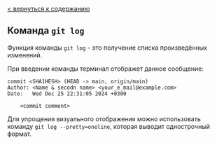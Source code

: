 [< вернуться к содержанию](./readme.md)

## Команда `git log`

Функция команды `git log` - это получение списка произведённых изменений.

При введении команды терминал отображет данное сообщение:

```
commit <SHA1HESH> (HEAD -> main, origin/main)
Author: <Name & secodn name> <your_e_mail@example.com>
Date:   Wed Dec 25 22:31:05 2024 +0300

    <commit comment>
```

Для упрощения визуального отображения можно использовать команду `git log --pretty=oneline`, которая выводит однострочный формат.
